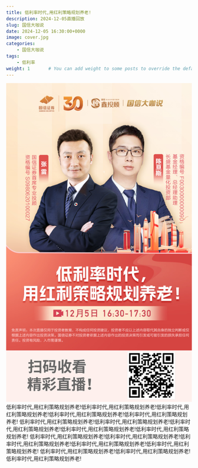```yaml
---
title: 低利率时代,用红利策略规划养老!
description: 2024-12-05直播回放
slug: 国信大咖说
date: 2024-12-05 16:30:00+0000
image: cover.jpg
categories:
    - 国信大咖说
tags:
    - 低利率
weight: 1       # You can add weight to some posts to override the default sorting (date descending)
---
```

![回放链接](QRCode.jpg)
低利率时代,用红利策略规划养老!低利率时代,用红利策略规划养老!低利率时代,用红利策略规划养老!低利率时代,用红利策略规划养老!低利率时代,用红利策略规划养老!
低利率时代,用红利策略规划养老!低利率时代,用红利策略规划养老!低利率时代,用红利策略规划养老!低利率时代,用红利策略规划养老!低利率时代,用红利策略规划养老!
低利率时代,用红利策略规划养老!低利率时代,用红利策略规划养老!低利率时代,用红利策略规划养老!低利率时代,用红利策略规划养老!低利率时代,用红利策略规划养老!
低利率时代,用红利策略规划养老!低利率时代,用红利策略规划养老!低利率时代,用红利策略规划养老!